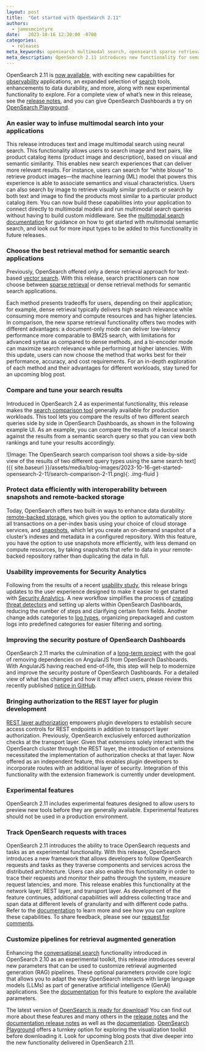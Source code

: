 ```yaml
---
layout: post
title:  "Get started with OpenSearch 2.11"
authors:
  - jamesmcintyre
date:   2023-10-16 12:30:00 -0700
categories:
  - releases
meta_keywords: opensearch multimodal search, opensearch sparse retrieval, opensearch comparison tool, opensearch security analytics, opensearch GenAI, OpenSearch 2.11.0, conversational search, opensearch vector
meta_description: OpenSearch 2.11 introduces new functionality for semantic search and vector database applications, new options for data durability, usability updates for security analytics, and more.
---
```


OpenSearch 2.11 is [now available](https://opensearch.org/downloads.html), with exciting new capabilities for [observability](https://opensearch.org/platform/observability/index.html) applications, an expanded selection of [search](https://opensearch.org/platform/search/index.html) tools, enhancements to data durability, and more, along with new experimental functionality to explore. For a complete view of what’s new in this release, see the [release notes](https://github.com/opensearch-project/opensearch-build/blob/main/release-notes/opensearch-release-notes-2.11.0.md), and you can give OpenSearch Dashboards a try on [OpenSearch Playground](https://playground.opensearch.org/app/home#/).

### An easier way to infuse multimodal search into your applications
This release introduces text and image multimodal search using neural search. This functionality allows users to search image and text pairs, like product catalog items (product image and description), based on visual and semantic similarity. This enables new search experiences that can deliver more relevant results. For instance, users can search for “white blouse” to retrieve product images—the machine learning (ML) model that powers this experience is able to associate semantics and visual characteristics. Users can also search by image to retrieve visually similar products or search by both text and image to find the products most similar to a particular product catalog item. You can now build these capabilities into your application to connect directly to multimodal models and run multimodal search queries without having to build custom middleware. See the [multimodal search documentation](https://opensearch.org/docs/latest/search-plugins/neural-multimodal-search/) for guidance on how to get started with multimodal semantic search, and look out for more input types to be added to this functionality in future releases.

### Choose the best retrieval method for semantic search applications
Previously, OpenSearch offered only a dense retrieval approach for text-based [vector search](https://opensearch.org/platform/search/vector-database.html). With this release, search practitioners can now choose between [sparse retrieval](https://opensearch.org/docs/latest/search-plugins/neural-sparse-search/) or dense retrieval methods for semantic search applications.
 
Each method presents tradeoffs for users, depending on their application; for example, dense retrieval typically delivers high search relevance while consuming more memory and compute resources and has higher latencies. In comparison, the new sparse retrieval functionality offers two modes with different advantages: a document-only mode can deliver low-latency performance more comparable to BM25 search, with limitations for advanced syntax as compared to dense methods, and a bi-encoder mode can maximize search relevance while performing at higher latencies. With this update, users can now choose the method that works best for their performance, accuracy, and cost requirements. For an in-depth exploration of each method and their advantages for different workloads, stay tuned for an upcoming blog post.

### Compare and tune your search results
Introduced in OpenSearch 2.4 as experimental functionality, this release makes the [search comparison tool](https://opensearch.org/docs/latest/search-plugins/search-relevance/index/#compare-search-results) generally available for production workloads. This tool lets you compare the results of two different search queries side by side in OpenSearch Dashboards, as shown in the following example UI. As an example, you can compare the results of a lexical search against the results from a semantic search query so that you can view both rankings and tune your results accordingly.

![Image: The OpenSearch search comparison tool shows a side-by-side view of the results of two different query types using the same search text]({{ site.baseurl }}/assets/media/blog-images/2023-10-16-get-started-opensearch-2-11/search-comparison-2-11.png){: .img-fluid }

### Protect data efficiently with interoperability between snapshots and remote-backed storage
Today, OpenSearch offers two built-in ways to enhance data durability: [remote-backed storage](https://opensearch.org/docs/latest/tuning-your-cluster/availability-and-recovery/remote-store/index/), which gives you the option to automatically store all transactions on a per-index basis using your choice of cloud storage services, and [snapshots](https://opensearch.org/docs/latest/tuning-your-cluster/availability-and-recovery/snapshots/index/), which let you create an on-demand snapshot of a cluster’s indexes and metadata in a configured repository. With this feature, you have the option to use snapshots more efficiently, with less demand on compute resources, by taking snapshots that refer to data in your remote-backed repository rather than duplicating the data in full.

### Usability improvements for Security Analytics
Following from the results of a recent [usability study](https://forum.opensearch.org/t/user-feedback-on-security-analytics-updates/15579), this release brings updates to the user experience designed to make it easier to get started with [Security Analytics](https://opensearch.org/platform/security-analytics/index.html). A new workflow simplifies the process of [creating threat detectors](https://opensearch.org/docs/latest/security-analytics/sec-analytics-config/detectors-config/) and setting up alerts within OpenSearch Dashboards, reducing the number of steps and clarifying certain form fields. Another change adds categories to [log types](https://opensearch.org/docs/latest/security-analytics/sec-analytics-config/log-types/), organizing prepackaged and custom logs into predefined categories for easier filtering and sorting.

### Improving the security posture of OpenSearch Dashboards
OpenSearch 2.11 marks the culmination of a [long-term project](https://github.com/opensearch-project/OpenSearch-Dashboards/issues/1560) with the goal of removing dependencies on AngularJS from OpenSearch Dashboards. With AngularJS having reached end-of-life, this step will help to modernize and improve the security posture of OpenSearch Dashboards. For a detailed view of what has changed and how it may affect users, please review this recently published [notice in GitHub](https://github.com/opensearch-project/OpenSearch-Dashboards/issues/4993).

### Bringing authorization to the REST layer for plugin development
[REST layer authorization](https://opensearch.org/docs/latest/security/access-control/rest-layer-authz/) empowers plugin developers to establish secure access controls for REST endpoints in addition to transport layer authorization. Previously, OpenSearch exclusively enforced authorization checks at the transport layer. Given that extensions solely interact with the OpenSearch cluster through the REST layer, the introduction of extensions necessitated the implementation of authorization checks at that layer. Now offered as an independent feature, this enables plugin developers to incorporate routes with an additional layer of security. Integration of this functionality with the extension framework is currently under development.

### Experimental features
OpenSearch 2.11 includes experimental features designed to allow users to preview new tools before they are generally available. Experimental features should not be used in a production environment.

### Track OpenSearch requests with traces
OpenSearch 2.11 introduces the ability to trace OpenSearch requests and tasks as an experimental functionality. With this release, OpenSearch introduces a new framework that allows developers to follow OpenSearch requests and tasks as they traverse components and services across the distributed architecture. Users can also enable this functionality in order to trace their requests and monitor their paths through the system, measure request latencies, and more. This release enables this functionality at the network layer, REST layer, and transport layer. As development of the feature continues, additional capabilities will address collecting trace and span data at different levels of granularity and with different code paths. Refer to the [documentation](https://opensearch.org/docs/latest/observing-your-data/trace/distributed-tracing/) to learn more and see how you can explore these capabilities. To share feedback, please see our [request for comments](https://github.com/opensearch-project/OpenSearch/issues/6750).

### Customize pipelines for retrieval augmented generation
Enhancing the [conversational search](https://opensearch.org/docs/latest/ml-commons-plugin/conversational-search/) functionality introduced in OpenSearch 2.10 as an experimental toolkit, this release introduces several new parameters that can be used to customize retrieval augmented generation (RAG) pipelines. These optional parameters provide core logic that allows you to adapt the way OpenSearch interacts with large language models (LLMs) as part of generative artificial intelligence (GenAI) applications. See the [documentation](https://opensearch.org/docs/latest/ml-commons-plugin/conversational-search/) for this feature to explore the available parameters.

The latest version of [OpenSearch is ready for download](https://opensearch.org/downloads.html)! You can find out more about these features and many others in the [release notes](https://github.com/opensearch-project/opensearch-build/blob/main/release-notes/opensearch-release-notes-2.11.0.md) and the [documentation release notes](https://github.com/opensearch-project/documentation-website/blob/main/release-notes/opensearch-documentation-release-notes-2.11.0.md/) as well as the [documentation](https://opensearch.org/docs/2.11/). [OpenSearch Playground](https://playground.opensearch.org/app/home) offers a turnkey option for exploring the visualization toolkit before downloading it. Look for upcoming blog posts that dive deeper into the new functionality delivered in OpenSearch 2.11.
